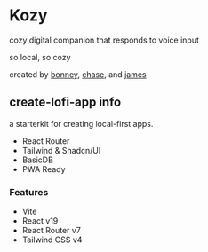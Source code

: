 # Kozy
cozy digital companion that responds to voice input

so local, so cozy

created by [bonney](https://www.bonneyruan.com/), [chase](www.chasecarnaroli.com), and [james](https://jamesmurdza.com/)

## create-lofi-app info

a starterkit for creating local-first apps.

- React Router 
- Tailwind & Shadcn/UI
- BasicDB 
- PWA Ready

### Features

- Vite
- React v19
- React Router v7
- Tailwind CSS v4
